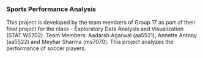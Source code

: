 ### Sports Performance Analysis
This project is developed by the team members of Group 17 as part of their final project for the class - Exploratory Data Analysis and Visualization (STAT W5702).
Team Members: Aadarsh Agarwal (aa5521), Annette Antony (aa5522) and Meyhar Sharma (ms7070).
This project analyzes the performance of soccer players.
